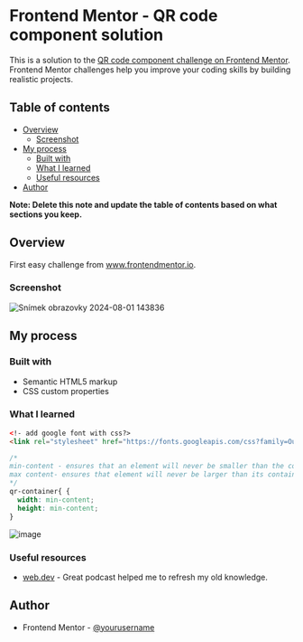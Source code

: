 # Frontend Mentor - QR code component solution

This is a solution to the [QR code component challenge on Frontend Mentor](https://www.frontendmentor.io/challenges/qr-code-component-iux_sIO_H). Frontend Mentor challenges help you improve your coding skills by building realistic projects. 

## Table of contents

- [Overview](#overview)
  - [Screenshot](#screenshot)
- [My process](#my-process)
  - [Built with](#built-with)
  - [What I learned](#what-i-learned)
  - [Useful resources](#useful-resources)
- [Author](#author)

**Note: Delete this note and update the table of contents based on what sections you keep.**

## Overview

First easy challenge from www.frontendmentor.io.

### Screenshot

![Snímek obrazovky 2024-08-01 143836](https://github.com/user-attachments/assets/08f73fd8-9235-46e5-b4b5-2309303b8299)


## My process

### Built with

- Semantic HTML5 markup
- CSS custom properties

### What I learned

```html
<!- add google font with css?>
<link rel="stylesheet" href="https://fonts.googleapis.com/css?family=Outfit">
```
```css
/*
min-content - ensures that an element will never be smaller than the content inside it
max content- ensures that element will never be larger than its container
*/
qr-container{ {
  width: min-content;
  height: min-content;
}
```
![image](https://github.com/user-attachments/assets/bb0a4aab-3a33-4c80-8cb7-09e1e05d8edb)

### Useful resources

- [web.dev](https://web.dev/learn/css/) - Great podcast helped me to refresh my old knowledge.

## Author

- Frontend Mentor - [@yourusername](https://www.frontendmentor.io/profile/yourusername)

